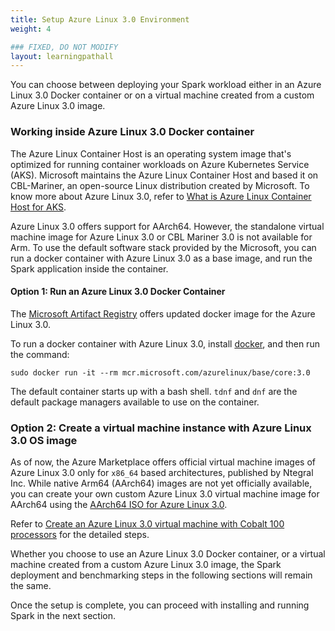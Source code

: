 ```yaml
---
title: Setup Azure Linux 3.0 Environment
weight: 4

### FIXED, DO NOT MODIFY
layout: learningpathall
---
```



You can choose between deploying your Spark workload either in an Azure Linux 3.0 Docker container or on a virtual machine created from a custom Azure Linux 3.0 image.

### Working inside Azure Linux 3.0 Docker container
The Azure Linux Container Host is an operating system image that's optimized for running container workloads on Azure Kubernetes Service (AKS). Microsoft maintains the Azure Linux Container Host and based it on CBL-Mariner, an open-source Linux distribution created by Microsoft. To know more about Azure Linux 3.0, refer to [What is Azure Linux Container Host for AKS](https://learn.microsoft.com/en-us/azure/azure-linux/intro-azure-linux).
 
Azure Linux 3.0 offers support for AArch64. However, the standalone virtual machine image for Azure Linux 3.0 or CBL Mariner 3.0 is not available for Arm. To use the default software stack provided by the Microsoft, you can run a docker container with Azure Linux 3.0 as a base image, and run the Spark application inside the container.

#### Option 1: Run an Azure Linux 3.0 Docker Container
The [Microsoft Artifact Registry](https://mcr.microsoft.com/en-us/artifact/mar/azurelinux/base/core/about) offers updated docker image for the Azure Linux 3.0.

To run a docker container with Azure Linux 3.0, install [docker](/install-guides/docker/docker-engine/), and then run the command:

```console
sudo docker run -it --rm mcr.microsoft.com/azurelinux/base/core:3.0
```
The default container starts up with a bash shell. `tdnf` and `dnf` are the default package managers available to use on the container.

### Option 2: Create a virtual machine instance with Azure Linux 3.0 OS image
As of now, the Azure Marketplace offers official virtual machine images of Azure Linux 3.0 only for `x86_64` based architectures, published by Ntegral Inc. While native Arm64 (AArch64) images are not yet officially available, you can create your own custom Azure Linux 3.0 virtual machine image for AArch64 using the [AArch64 ISO for Azure Linux 3.0](https://github.com/microsoft/azurelinux#iso).

Refer to [Create an Azure Linux 3.0 virtual machine with Cobalt 100 processors](/learning-paths/servers-and-cloud-computing/azure-vm) for the detailed steps.

Whether you choose to use an Azure Linux 3.0 Docker container, or a virtual machine created from a custom Azure Linux 3.0 image, the Spark deployment and benchmarking steps in the following sections will remain the same.

Once the setup is complete, you can proceed with installing and running Spark in the next section.
